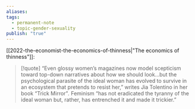 ```yaml
---
aliases: 
tags:
  - permanent-note
  - topic-gender-sexuality
publish: "true"
---
```

[[2022-the-economist-the-economics-of-thinness|"The economics of thinness"]]:

>[!quote]
>“Even glossy women’s magazines now model scepticism toward top-down narratives about how we should look…but the psychological parasite of the ideal woman has evolved to survive in an ecosystem that pretends to resist her,” writes Jia Tolentino in her book “Trick Mirror”_._ Feminism “has not eradicated the tyranny of the ideal woman but, rather, has entrenched it and made it trickier.”

